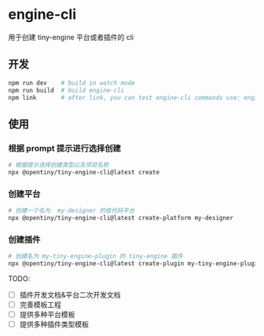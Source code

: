 # engine-cli

用于创建 tiny-engine 平台或者插件的 cli

## 开发

```sh
npm run dev    # build in watch mode
npm run build  # build engine-cli
npm link       # after link, you can test engine-cli commands use: engine-cli create xxx
```

## 使用

### 根据 prompt 提示进行选择创建

```sh
# 根据提示选择创建类型以及项目名称
npx @opentiny/tiny-engine-cli@latest create
```

### 创建平台

```sh
# 创建一个名为  my-designer 的低代码平台
npx @opentiny/tiny-engine-cli@latest create-platform my-designer
```

### 创建插件

```sh
# 创建名为 my-tiny-engine-plugin 的 tiny-engine 插件
npx @opentiny/tiny-engine-cli@latest create-plugin my-tiny-engine-plugin
```

TODO:

- [ ] 插件开发文档&平台二次开发文档
- [ ] 完善模板工程
- [ ] 提供多种平台模板
- [ ] 提供多种插件类型模板
